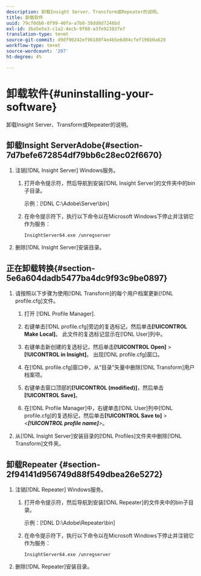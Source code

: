 ```yaml
---
description: 卸载Insight Server、Transform或Repeater的说明。
title: 卸载软件
uuid: 79cf0db6-0f99-40fa-a7b0-38dd8d7246bd
exl-id: 3ba5e5e3-c1a2-4ecb-9f88-a3fe923837e7
translation-type: tm+mt
source-git-commit: d9df90242ef96188f4e4b5e6d04cfef196b0a628
workflow-type: tm+mt
source-wordcount: '207'
ht-degree: 4%

---
```


# 卸载软件{#uninstalling-your-software}

卸载Insight Server、Transform或Repeater的说明。

## 卸载Insight ServerAdobe{#section-7d7befe672854df79bb6c28ec02f6670}

1. 注销[!DNL Insight Server] Windows服务。

   1. 打开命令提示符，然后导航到安装[!DNL Insight Server]的文件夹中的bin子目录。

      示例：[!DNL C:\Adobe\Server\bin]

   1. 在命令提示符下，执行以下命令以在Microsoft Windows下停止并注销它作为服务：

      ```
      InsightServer64.exe /unregserver
      ```

1. 删除[!DNL Insight Server]安装目录。

## 正在卸载转换{#section-5e6a604dadb5477ba4dc9f93c9be0897}

1. 请按照以下步骤为使用[!DNL Transform]的每个用户档案更新[!DNL profile.cfg]文件。

   1. 打开 [!DNL Profile Manager].
   1. 右键单击[!DNL profile.cfg]旁边的复选标记，然后单击&#x200B;**[!UICONTROL Make Local]**。 此文件的复选标记显示在[!DNL User]列中。

   1. 右键单击新创建的复选标记，然后单击&#x200B;**[!UICONTROL Open]** > **[!UICONTROL in Insight]**。 出现[!DNL profile.cfg]窗口。

   1. 在[!DNL profile.cfg]窗口中，从“目录”矢量中删除[!DNL Transform]用户档案项。

   1. 右键单击窗口顶部的&#x200B;**[!UICONTROL (modified)]**，然后单击&#x200B;**[!UICONTROL Save]**。

   1. 在[!DNL Profile Manager]中，右键单击[!DNL User]列中[!DNL profile.cfg]的复选标记，然后单击&#x200B;**[!UICONTROL Save to]** > *&lt;**[!UICONTROL profile name]**>*。

1. 从[!DNL Insight Server]安装目录的[!DNL Profiles]文件夹中删除[!DNL Transform]文件夹。

## 卸载Repeater {#section-2f94141d956749d88f549dbea26e5272}

1. 注销[!DNL Repeater] Windows服务。

   1. 打开命令提示符，然后导航到安装[!DNL Repeater]的文件夹中的bin子目录。

      示例：[!DNL D:\Adobe\Repeater\bin]

   1. 在命令提示符下，执行以下命令以在Microsoft Windows下停止并注销它作为服务：

      ```
      InsightServer64.exe /unregserver
      ```

1. 删除[!DNL Repeater]安装目录。
